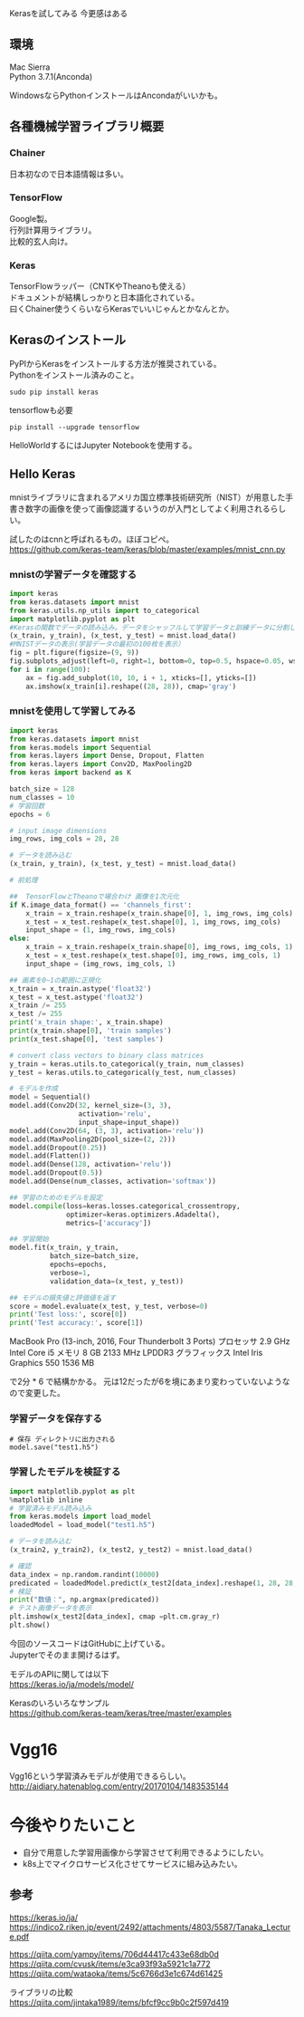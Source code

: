 
Kerasを試してみる
今更感はある

## 環境
Mac Sierra  
Python 3.7.1(Anconda)  

WindowsならPythonインストールはAncondaがいいかも。  

## 各種機械学習ライブラリ概要

### Chainer
日本初なので日本語情報は多い。

### TensorFlow
Google製。  
行列計算用ライブラリ。  
比較的玄人向け。  

### Keras
TensorFlowラッパー（CNTKやTheanoも使える）  
ドキュメントが結構しっかりと日本語化されている。  
曰くChainer使うくらいならKerasでいいじゃんとかなんとか。  

## Kerasのインストール

PyPIからKerasをインストールする方法が推奨されている。  
Pythonをインストール済みのこと。  

```
sudo pip install keras
```

tensorflowも必要

```
pip install --upgrade tensorflow
```

HelloWorldするにはJupyter Notebookを使用する。  

## Hello Keras
mnistライブラリに含まれるアメリカ国立標準技術研究所（NIST）が用意した手書き数字の画像を使って画像認識するいうのが入門としてよく利用されるらしい。  

試したのはcnnと呼ばれるもの。ほぼコピペ。  
https://github.com/keras-team/keras/blob/master/examples/mnist_cnn.py

### mnistの学習データを確認する

``` python
import keras
from keras.datasets import mnist
from keras.utils.np_utils import to_categorical
import matplotlib.pyplot as plt
#Kerasの関数でデータの読み込み。データをシャッフルして学習データと訓練データに分割してくれる
(x_train, y_train), (x_test, y_test) = mnist.load_data()
#MNISTデータの表示(学習データの最初の100枚を表示）
fig = plt.figure(figsize=(9, 9))
fig.subplots_adjust(left=0, right=1, bottom=0, top=0.5, hspace=0.05, wspace=0.05)
for i in range(100):
    ax = fig.add_subplot(10, 10, i + 1, xticks=[], yticks=[])
    ax.imshow(x_train[i].reshape((28, 28)), cmap='gray')
```

### mnistを使用して学習してみる

``` python
import keras
from keras.datasets import mnist
from keras.models import Sequential
from keras.layers import Dense, Dropout, Flatten
from keras.layers import Conv2D, MaxPooling2D
from keras import backend as K

batch_size = 128
num_classes = 10
# 学習回数
epochs = 6

# input image dimensions
img_rows, img_cols = 28, 28

# データを読み込む
(x_train, y_train), (x_test, y_test) = mnist.load_data()

# 前処理

##  TensorFlowとTheanoで場合わけ 画像を1次元化
if K.image_data_format() == 'channels_first':
    x_train = x_train.reshape(x_train.shape[0], 1, img_rows, img_cols)
    x_test = x_test.reshape(x_test.shape[0], 1, img_rows, img_cols)
    input_shape = (1, img_rows, img_cols)
else:
    x_train = x_train.reshape(x_train.shape[0], img_rows, img_cols, 1)
    x_test = x_test.reshape(x_test.shape[0], img_rows, img_cols, 1)
    input_shape = (img_rows, img_cols, 1)

## 画素を0~1の範囲に正規化
x_train = x_train.astype('float32')
x_test = x_test.astype('float32')
x_train /= 255
x_test /= 255
print('x_train shape:', x_train.shape)
print(x_train.shape[0], 'train samples')
print(x_test.shape[0], 'test samples')

# convert class vectors to binary class matrices
y_train = keras.utils.to_categorical(y_train, num_classes)
y_test = keras.utils.to_categorical(y_test, num_classes)

# モデルを作成
model = Sequential()
model.add(Conv2D(32, kernel_size=(3, 3),
                 activation='relu',
                 input_shape=input_shape))
model.add(Conv2D(64, (3, 3), activation='relu'))
model.add(MaxPooling2D(pool_size=(2, 2)))
model.add(Dropout(0.25))
model.add(Flatten())
model.add(Dense(128, activation='relu'))
model.add(Dropout(0.5))
model.add(Dense(num_classes, activation='softmax'))

## 学習のためのモデルを設定
model.compile(loss=keras.losses.categorical_crossentropy,
              optimizer=keras.optimizers.Adadelta(),
              metrics=['accuracy'])

## 学習開始
model.fit(x_train, y_train,
          batch_size=batch_size,
          epochs=epochs,
          verbose=1,
          validation_data=(x_test, y_test))

## モデルの損失値と評価値を返す
score = model.evaluate(x_test, y_test, verbose=0)
print('Test loss:', score[0])
print('Test accuracy:', score[1])
```

MacBook Pro (13-inch, 2016, Four Thunderbolt 3 Ports)
プロセッサ 2.9 GHz Intel Core i5
メモリ 8 GB 2133 MHz LPDDR3
グラフィックス Intel Iris Graphics 550 1536 MB

で2分 * 6 で結構かかる。
元は12だったが6を境にあまり変わっていないようなので変更した。

### 学習データを保存する

```
# 保存 ディレクトリに出力される
model.save("test1.h5")
```

### 学習したモデルを検証する

``` python
import matplotlib.pyplot as plt
%matplotlib inline
# 学習済みモデル読み込み
from keras.models import load_model
loadedModel = load_model("test1.h5")

# データを読み込む
(x_train2, y_train2), (x_test2, y_test2) = mnist.load_data()

# 確認
data_index = np.random.randint(10000)
predicated = loadedModel.predict(x_test2[data_index].reshape(1, 28, 28, 1))
# 検証
print("数値：", np.argmax(predicated))
# テスト画像データを表示
plt.imshow(x_test2[data_index], cmap =plt.cm.gray_r)
plt.show()
```

今回のソースコードはGitHubに上げている。  
Jupyterでそのまま開けるはず。  

モデルのAPIに関しては以下  
https://keras.io/ja/models/model/  

Kerasのいろいろなサンプル  
https://github.com/keras-team/keras/tree/master/examples  

# Vgg16
Vgg16という学習済みモデルが使用できるらしい。  
http://aidiary.hatenablog.com/entry/20170104/1483535144  

# 今後やりたいこと

- 自分で用意した学習用画像から学習させて利用できるようにしたい。
- k8s上でマイクロサービス化させてサービスに組み込みたい。

## 参考

https://keras.io/ja/  
https://indico2.riken.jp/event/2492/attachments/4803/5587/Tanaka_Lecture.pdf  

https://qiita.com/yampy/items/706d44417c433e68db0d  
https://qiita.com/cvusk/items/e3ca93f93a5921c1a772  
https://qiita.com/wataoka/items/5c6766d3e1c674d61425  

ライブラリの比較  
https://qiita.com/jintaka1989/items/bfcf9cc9b0c2f597d419  